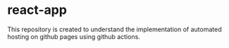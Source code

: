 # react-app
This repository is created to understand the implementation of automated hosting on github pages using github actions.
